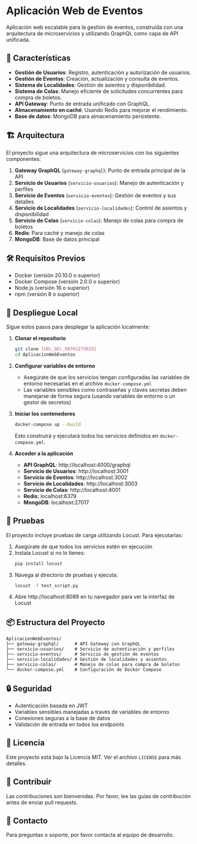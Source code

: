 # Aplicación Web de Eventos

Aplicación web escalable para la gestión de eventos, construida con una arquitectura de microservicios y utilizando GraphQL como capa de API unificada.

## 🚀 Características

- **Gestión de Usuarios**: Registro, autenticación y autorización de usuarios.
- **Gestión de Eventos**: Creación, actualización y consulta de eventos.
- **Sistema de Localidades**: Gestión de asientos y disponibilidad.
- **Sistema de Colas**: Manejo eficiente de solicitudes concurrentes para compra de boletos.
- **API Gateway**: Punto de entrada unificado con GraphQL.
- **Almacenamiento en caché**: Usando Redis para mejorar el rendimiento.
- **Base de datos**: MongoDB para almacenamiento persistente.

## 🏗️ Arquitectura

El proyecto sigue una arquitectura de microservicios con los siguientes componentes:

1. **Gateway GraphQL** (`gateway-graphql`): Punto de entrada principal de la API
2. **Servicio de Usuarios** (`servicio-usuarios`): Manejo de autenticación y perfiles
3. **Servicio de Eventos** (`servicio-eventos`): Gestión de eventos y sus detalles
4. **Servicio de Localidades** (`servicio-localidades`): Control de asientos y disponibilidad
5. **Servicio de Colas** (`servicio-colas`): Manejo de colas para compra de boletos
6. **Redis**: Para caché y manejo de colas
7. **MongoDB**: Base de datos principal

## 🛠️ Requisitos Previos

- Docker (versión 20.10.0 o superior)
- Docker Compose (versión 2.0.0 o superior)
- Node.js (versión 16 o superior)
- npm (versión 8 o superior)

## 🚀 Despliegue Local

Sigue estos pasos para desplegar la aplicación localmente:

1. **Clonar el repositorio**
   ```bash
   git clone [URL_DEL_REPOSITORIO]
   cd AplicacionWebEventos
   ```

2. **Configurar variables de entorno**
   - Asegúrate de que los servicios tengan configuradas las variables de entorno necesarias en el archivo `docker-compose.yml`
   - Las variables sensibles como contraseñas y claves secretas deben manejarse de forma segura (usando variables de entorno o un gestor de secretos)

3. **Iniciar los contenedores**
   ```bash
   docker-compose up --build
   ```
   Esto construirá y ejecutará todos los servicios definidos en `docker-compose.yml`.

4. **Acceder a la aplicación**
   - **API GraphQL**: http://localhost:4000/graphql
   - **Servicio de Usuarios**: http://localhost:3001
   - **Servicio de Eventos**: http://localhost:3002
   - **Servicio de Localidades**: http://localhost:3003
   - **Servicio de Colas**: http://localhost:4001
   - **Redis**: localhost:6379
   - **MongoDB**: localhost:27017

## 🧪 Pruebas

El proyecto incluye pruebas de carga utilizando Locust. Para ejecutarlas:

1. Asegúrate de que todos los servicios estén en ejecución
2. Instala Locust si no lo tienes:
   ```bash
   pip install locust
   ```
3. Navega al directorio de pruebas y ejecuta:
   ```bash
   locust -f test_script.py
   ```
4. Abre http://localhost:8089 en tu navegador para ver la interfaz de Locust

## 📦 Estructura del Proyecto

```
AplicacionWebEventos/
├── gateway-graphql/      # API Gateway con GraphQL
├── servicio-usuarios/    # Servicio de autenticación y perfiles
├── servicio-eventos/     # Servicio de gestión de eventos
├── servicio-localidades/ # Gestión de localidades y asientos
├── servicio-colas/       # Manejo de colas para compra de boletos
└── docker-compose.yml    # Configuración de Docker Compose
```

## 🔒 Seguridad

- Autenticación basada en JWT
- Variables sensibles manejadas a través de variables de entorno
- Conexiones seguras a la base de datos
- Validación de entrada en todos los endpoints

## 📄 Licencia

Este proyecto está bajo la Licencia MIT. Ver el archivo `LICENSE` para más detalles.

## 🤝 Contribuir

Las contribuciones son bienvenidas. Por favor, lee las guías de contribución antes de enviar pull requests.

## 📧 Contacto

Para preguntas o soporte, por favor contacta al equipo de desarrollo.
